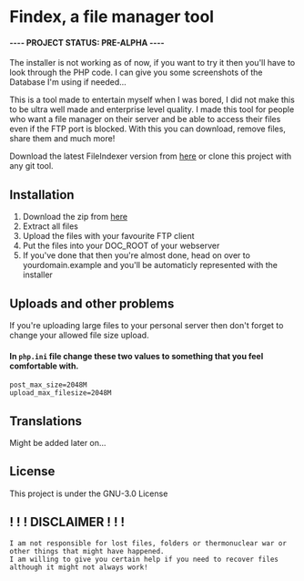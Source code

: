 # Findex, a file manager tool
#### ---- PROJECT STATUS: PRE-ALPHA ----
The installer is not working as of now, if you want to try it then you'll have to look through the PHP code.
I can give you some screenshots of the Database I'm using if needed...


This is a tool made to entertain myself when I was bored, I did not make this to be ultra well made and enterprise level quality.
I made this tool for people who want a file manager on their server and be able to access their files even if the FTP port is blocked.
With this you can download, remove files, share them and much more!

Download the latest FileIndexer version from [here](https://github.com/Y1mura/FileIndexer/archive/master.zip)
or clone this project with any git tool.

## Installation
1. Download the zip from [here](https://github.com/Y1mura/FileIndexer/archive/master.zip)
1. Extract all files
1. Upload the files with your favourite FTP client
1. Put the files into your DOC_ROOT of your webserver
1. If you've done that then you're almost done, head on over to yourdomain.example and you'll be automaticly represented with the installer

## Uploads and other problems
If you're uploading large files to your personal server then don't forget to change your allowed file size upload.
#### In `php.ini` file change these two values to something that you feel comfortable with.
```
post_max_size=2048M
upload_max_filesize=2048M
```

## Translations
Might be added later on...

## License
This project is under the GNU-3.0 License

## ! ! ! DISCLAIMER ! ! !
```
I am not responsible for lost files, folders or thermonuclear war or other things that might have happened.
I am willing to give you certain help if you need to recover files although it might not always work!
```

